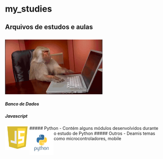 # my_studies
## Arquivos de estudos e aulas
##
<img src="https://github.com/LuizSimoes/my_studies/blob/master/monkey-typing.gif">

##### Banco de Dados
##### Javascript
<img align="left" width="80" height="80" src="https://github.com/LuizSimoes/my_studies/blob/master/imgs/js6.png">
##### Python - Contém alguns módulos desenvolvidos durante o estudo de Python
<img align="left" width="80" height="80" src="https://github.com/LuizSimoes/my_studies/blob/master/imgs/python.png">
##### Outros - Deamis temas como microcontroladores, mobile
